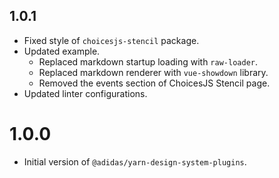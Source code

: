 ## 1.0.1

- Fixed style of `choicesjs-stencil` package.
- Updated example.
  - Replaced markdown startup loading with `raw-loader`.
  - Replaced markdown renderer with `vue-showdown` library.
  - Removed the events section of ChoicesJS Stencil page.
- Updated linter configurations.

# 1.0.0

- Initial version of `@adidas/yarn-design-system-plugins`.
